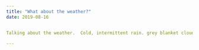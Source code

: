 ```yaml
---
title: "What about the weather?"
date: 2019-08-16


Talking about the weather.  Cold, intermittent rain. grey blanket cloud.

---
```


